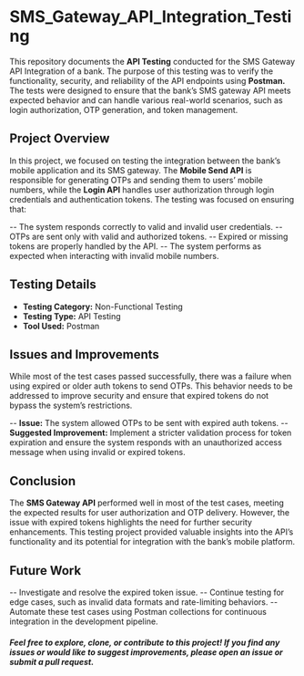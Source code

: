 # SMS_Gateway_API_Integration_Testing
This repository documents the **API Testing** conducted for the SMS Gateway API Integration of a bank. The purpose of this testing was to verify the functionality, security, and reliability of the API endpoints using **Postman.** The tests were designed to ensure that the bank’s SMS gateway API meets expected behavior and can handle various real-world scenarios, such as login authorization, OTP generation, and token management.

## Project Overview
In this project, we focused on testing the integration between the bank’s mobile application and its SMS gateway. The **Mobile Send API** is responsible for generating OTPs and sending them to users’ mobile numbers, while the **Login API** handles user authorization through login credentials and authentication tokens. The testing was focused on ensuring that:

-- The system responds correctly to valid and invalid user credentials.
-- OTPs are sent only with valid and authorized tokens.
-- Expired or missing tokens are properly handled by the API.
-- The system performs as expected when interacting with invalid mobile numbers.

## Testing Details
- **Testing Category:** Non-Functional Testing
- **Testing Type:** API Testing
- **Tool Used:** Postman

## Issues and Improvements
While most of the test cases passed successfully, there was a failure when using expired or older auth tokens to send OTPs. This behavior needs to be addressed to improve security and ensure that expired tokens do not bypass the system’s restrictions.

-- **Issue:** The system allowed OTPs to be sent with expired auth tokens.
-- **Suggested Improvement:** Implement a stricter validation process for token expiration and ensure the system responds with an unauthorized access message when using invalid or expired tokens.

## Conclusion
The **SMS Gateway API** performed well in most of the test cases, meeting the expected results for user authorization and OTP delivery. However, the issue with expired tokens highlights the need for further security enhancements. This testing project provided valuable insights into the API’s functionality and its potential for integration with the bank’s mobile platform.

## Future Work
-- Investigate and resolve the expired token issue.
-- Continue testing for edge cases, such as invalid data formats and rate-limiting behaviors.
-- Automate these test cases using Postman collections for continuous integration in the development pipeline.



##### Feel free to explore, clone, or contribute to this project! If you find any issues or would like to suggest improvements, please open an issue or submit a pull request.
